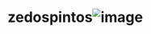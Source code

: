 # zedospintos![image](https://user-images.githubusercontent.com/114772818/203207535-de0b09b5-9fd9-4ad2-acec-984379f494e0.png)
